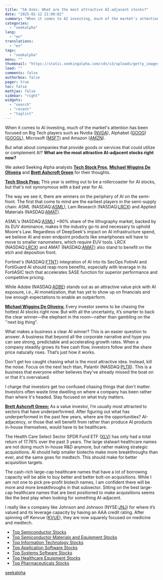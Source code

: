 ```yaml
---
title: "SA Asks: What are the most attractive AI-adjacent stocks?"
date: "2025-02-12 21:00:02"
summary: "When it comes to AI investing, much of the market's attention has been focused on Big Tech players such as Nvidia (NVDA), Alphabet (GOOG) (GOOGL), Microsoft (MSFT) and Amazon (AMZN). But what about companies that provide goods or services that could utilize or complement AI? What are the most attractive..."
categories:
  - "seekalpha"
lang:
  - "en"
translations:
  - "en"
tags:
  - "seekalpha"
menu: ""
thumbnail: "https://static.seekingalpha.com/cdn/s3/uploads/getty_images/2166551077/image_2166551077.jpg"
lead: ""
comments: false
authorbox: false
pager: true
toc: false
mathjax: false
sidebar: "right"
widgets:
  - "search"
  - "recent"
  - "taglist"
---
```


When it comes to AI investing, much of the market's attention has been focused on Big Tech players such as Nvidia ([NVDA](https://seekingalpha.com/symbol/NVDA "NVIDIA Corporation")), Alphabet ([GOOG](https://seekingalpha.com/symbol/GOOG "Alphabet Inc.")) ([GOOGL](https://seekingalpha.com/symbol/GOOGL "Alphabet Inc.")), Microsoft ([MSFT](https://seekingalpha.com/symbol/MSFT "Microsoft Corporation")) and Amazon ([AMZN](https://seekingalpha.com/symbol/AMZN "Amazon.com, Inc.")).

But what about companies that provide goods or services that could utilize or complement AI? **What are the most attractive AI-adjacent stocks right now?**

We asked Seeking Alpha analysts **[Tech Stock Pros](https://seekingalpha.com/author/tech-stock-pros)**, **[Michael Wiggins De Oliveira](https://seekingalpha.com/author/michael-wiggins-de-oliveira)** and **[Brett Ashcroft Green](https://seekingalpha.com/author/brett-ashcroft-green)** for their thoughts.

**[Tech Stock Pros:](https://seekingalpha.com/author/tech-stock-pros)** This year is setting out to be a rollercoaster for AI stocks, but that's not synonymous with a bad year for AI.

The way we see it, there are winners on the periphery of AI on the semi-front. The first that come to mind are the earliest players in the semi-supply chain: ASML (NASDAQ:[ASML](https://seekingalpha.com/symbol/ASML "ASML Holding N.V.")), Lam Research (NASDAQ:[LRCX](https://seekingalpha.com/symbol/LRCX "Lam Research Corporation")) and Applied Materials (NASDAQ:[AMAT](https://seekingalpha.com/symbol/AMAT "Applied Materials, Inc.")).

ASML's (NASDAQ:[ASML](https://seekingalpha.com/symbol/ASML "ASML Holding N.V.")) +90% share of the lithography market, backed by its EUV dominance, makes it the industry go-to and necessary to uphold Moore's Law. Regardless of DeepSeek's impact on AI infrastructure spend, we believe AI and even endpoint products like smartphones will have to move to smaller nanometers, which require EUV tools. LRCX (NASDAQ:[LRCX](https://seekingalpha.com/symbol/LRCX "Lam Research Corporation")) and AMAT (NASDAQ:[AMAT](https://seekingalpha.com/symbol/AMAT "Applied Materials, Inc.")) also stand to benefit on the etch and deposition front.

Fortinet's (NASDAQ:[FTNT](https://seekingalpha.com/symbol/FTNT "Fortinet, Inc.")) integration of AI into its SecOps FotinAI and FortiGuard AI should reap more benefits, especially with leverage in its FortiASIC tech that accelerates SASE function for superior performance and competitive pricing.

While Adobe (NASDAQ:[ADBE](https://seekingalpha.com/symbol/ADBE "Adobe Inc.")) stands out as an attractive value pick with AI exposure, i.e., AI monetization, that has yet to show up on financials and low enough expectations to enable an outperform.

[**Michael Wiggins De Oliveira:**](https://seekingalpha.com/author/michael-wiggins-de-oliveira) Every investor seems to be chasing the hottest AI stocks right now. But with all the uncertainty, it’s smarter to back the clear winner—the elephant in the room—rather than gambling on the ''next big thing".

What makes a business a clear AI winner? This is an easier question to answer. A business that beyond all the corporate narrative and hype you can see strong, predictable and accelerating growth rates. When a company steadily grows its free cash flow, investors follow and the share price naturally rises. That’s just how it works.

Don't get too caught chasing what is the most attractive idea. Instead, kill the noise. Focus on the next tech titan, Palantir (NASDAQ:[PLTR](https://seekingalpha.com/symbol/PLTR "Palantir Technologies Inc.")). This is a business that everyone either believes they've already missed the boat on or that it's overvalued.

I charge that investors get too confused chasing things that don't matter. Investors often waste time dwelling on where a company has been rather than where it's headed. Stay focused on what truly matters.

[**Brett Ashcroft Green:**](https://seekingalpha.com/author/brett-ashcroft-green) As a value investor, I’m usually most attracted to sectors that have underperformed. After figuring out what has underperformed in the past few years, where are the opportunities? AI-adjacency, or those that will benefit from rather than produce AI products in-house themselves, would have to be healthcare.

The Health Care Select Sector SPDR Fund ETF ([XLV](https://seekingalpha.com/symbol/XLV "Health Care Select Sector SPDR® Fund ETF")) has only had a total return of 17.76% over the past 3 years. The large stalwart healthcare names are not doing much in-house R&D anymore, but rather making strategic acquisitions. AI should help smaller biotechs make more breakthroughs than ever, and the same goes for medtech. This should make for better acquisition targets.

The cash-rich large-cap healthcare names that have a lot of borrowing capacity will be able to buy better and better bolt-on acquisitions. While I am not one to pick pre-profit biotech names, I am confident there will be more and more breakthroughs in that subsector. Sitting on the best large-cap healthcare names that are best positioned to make acquisitions seems like the best play when looking for something AI-adjacent.

I really like a company like Johnson and Johnson (NYSE:[JNJ](https://seekingalpha.com/symbol/JNJ "Johnson & Johnson")) for where it’s valued and its leverage capacity by having an AAA credit rating. After spinning off Kenvue ([KVUE](https://seekingalpha.com/symbol/KVUE "Kenvue Inc.")), they are now squarely focused on medicine and medtech.

* [Top Semiconductor Stocks](https://seekingalpha.com/screeners/9409aed1b1-Top-Semiconductors-Stocks)
* [Top Semiconductor Materials and Equipment Stocks](https://seekingalpha.com/screeners/9409aed1b6-Top-Semiconductor-Materials---Equipment-Stocks)
* [Top Information Technology Stocks](https://seekingalpha.com/screeners/9679329f-Top-Technology-Stocks)
* [Top Application Software Stocks](https://seekingalpha.com/screeners/9409aed041-Top-Application-Software-Stocks)
* [Top Systems Software Stocks](https://seekingalpha.com/screeners/9409aed042-Top-Systems-Software-Stocks)
* [Top Healthcare Equipment Stocks](https://seekingalpha.com/screeners/9409aeddbd-Top-Health-Care-Equipment-Stocks)
* [Top Pharmaceuticals Stocks](https://seekingalpha.com/screeners/9409aededb-Top-Pharmaceuticals-Stocks)

[seekalpha](https://seekingalpha.com/news/4405878-sa-asks-what-are-the-most-attractive-ai-adjacent-stocks)
